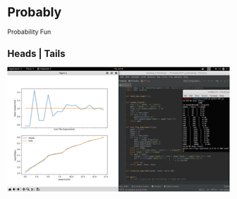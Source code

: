 # Probably
Probability Fun

## Heads | Tails
![Example Output](https://raw.githubusercontent.com/1amTylersMind/Probably/master/HeadsOrTails.png) 
